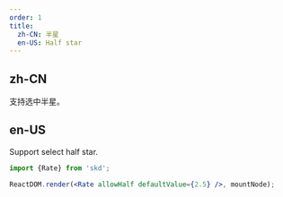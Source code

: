 ```yaml
---
order: 1
title:
  zh-CN: 半星
  en-US: Half star
---
```


## zh-CN

支持选中半星。

## en-US

Support select half star.

```jsx
import {Rate} from 'skd';

ReactDOM.render(<Rate allowHalf defaultValue={2.5} />, mountNode);
```

